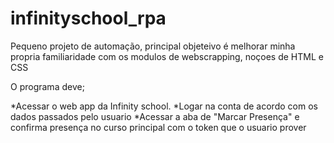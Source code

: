 # infinityschool_rpa

Pequeno projeto de automação, principal objeteivo é melhorar minha propria familiaridade com os modulos de webscrapping, noçoes de HTML e CSS

O programa deve;

*Acessar o web app da Infinity school.
*Logar na conta de acordo com os dados passados pelo usuario
*Acessar a aba de "Marcar Presença" e confirma presença no curso principal com o token que o usuario prover


